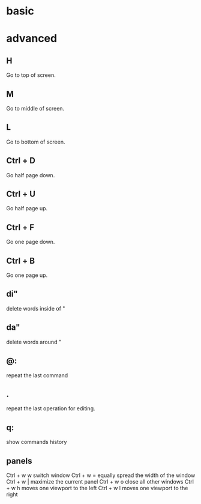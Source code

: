 # basic

# advanced

## H
Go to top of screen.
## M
Go to middle of screen.
## L
Go to bottom of screen.

## Ctrl + D
Go half page down.
## Ctrl + U
Go half page up.
## Ctrl + F
Go one page down.
## Ctrl + B
Go one page up.

## di"
delete words inside of "
## da"
delete words around "
## @:
repeat the last command
## .
repeat the last operation for editing.
## q:
show commands history

## panels
Ctrl + w w switch window
Ctrl + w = equally spread the width of the window
Ctrl + w | maximize the current panel
Ctrl + w o close all other windows
Ctrl + w h moves one viewport to the left
Ctrl + w l moves one viewport to the right
